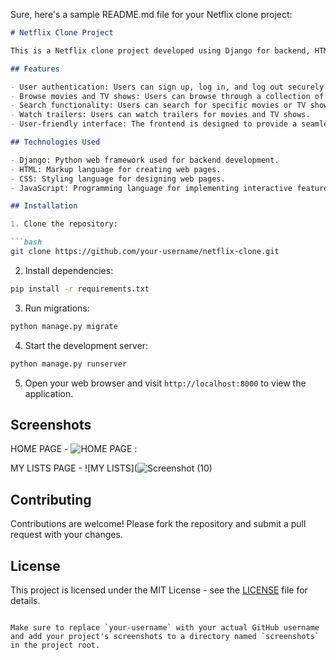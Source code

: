 Sure, here's a sample README.md file for your Netflix clone project:

```markdown
# Netflix Clone Project

This is a Netflix clone project developed using Django for backend, HTML, CSS, and JavaScript for frontend. The project aims to replicate some of the basic functionalities and design elements of the popular streaming platform Netflix.

## Features

- User authentication: Users can sign up, log in, and log out securely.
- Browse movies and TV shows: Users can browse through a collection of movies and TV shows.
- Search functionality: Users can search for specific movies or TV shows.
- Watch trailers: Users can watch trailers for movies and TV shows.
- User-friendly interface: The frontend is designed to provide a seamless experience similar to Netflix.

## Technologies Used

- Django: Python web framework used for backend development.
- HTML: Markup language for creating web pages.
- CSS: Styling language for designing web pages.
- JavaScript: Programming language for implementing interactive features on web pages.

## Installation

1. Clone the repository:

```bash
git clone https://github.com/your-username/netflix-clone.git
```

2. Install dependencies:

```bash
pip install -r requirements.txt
```

3. Run migrations:

```bash
python manage.py migrate
```

4. Start the development server:

```bash
python manage.py runserver
```

5. Open your web browser and visit `http://localhost:8000` to view the application.

## Screenshots

HOME PAGE - 
![HOME PAGE : ](https://github.com/nandu1331/Netflix-Clone/assets/116256681/c332e9fb-4da7-4a49-925e-15f2b3f167e3)

MY LISTS PAGE -
![MY LISTS](![Screenshot (10)](https://github.com/nandu1331/Netflix-Clone/assets/116256681/87f5986e-567a-4e02-b1fa-6bc8ee52aa2e)
## Contributing

Contributions are welcome! Please fork the repository and submit a pull request with your changes.

## License

This project is licensed under the MIT License - see the [LICENSE](LICENSE) file for details.
```

Make sure to replace `your-username` with your actual GitHub username and add your project's screenshots to a directory named `screenshots` in the project root.
